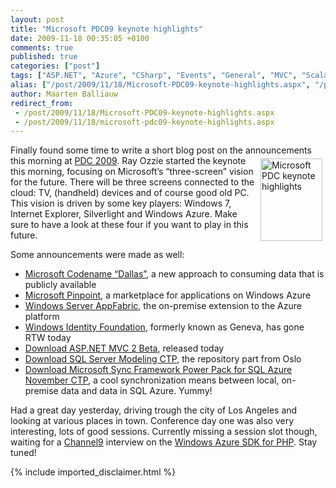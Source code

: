 ```yaml
---
layout: post
title: "Microsoft PDC09 keynote highlights"
date: 2009-11-18 00:35:05 +0100
comments: true
published: true
categories: ["post"]
tags: ["ASP.NET", "Azure", "CSharp", "Events", "General", "MVC", "Scalability", "Azure Database"]
alias: ["/post/2009/11/18/Microsoft-PDC09-keynote-highlights.aspx", "/post/2009/11/18/microsoft-pdc09-keynote-highlights.aspx"]
author: Maarten Balliauw
redirect_from:
 - /post/2009/11/18/Microsoft-PDC09-keynote-highlights.aspx
 - /post/2009/11/18/microsoft-pdc09-keynote-highlights.aspx
---
```

<p>Finally found some time to write a short blog post on the announcements this morning at <a href="http://www.microsoftpdc.com" target="_blank">PDC 2009</a>.<a href="http://www.microsoftpdc.com" target="_blank"><img style="border-right-width: 0px; margin: 5px; display: inline; border-top-width: 0px; border-bottom-width: 0px; border-left-width: 0px" title="Microsoft PDC keynote highlights" border="0" alt="Microsoft PDC keynote highlights" align="right" src="http://blogs.msdn.com/blogfiles/msftisvs/WindowsLiveWriter/DontMissPDC09fortheFutureofDeveloperTech_1386F/PDC09Bling_BeforeAfter_240_2.jpg" width="99" height="132" /></a> Ray Ozzie started the keynote this morning, focusing on Microsoft’s “three-screen” vision for the future. There will be three screens connected to the cloud: TV, (handheld) devices and of course good old PC. This vision is driven by some key players: Windows 7, Internet Explorer, Silverlight and Windows Azure. Make sure to have a look at these four if you want to play in this future.</p>  <p>Some announcements were made as well: </p>  <ul>   <li><a href="http://www.pinpoint.com/en-US/Dallas">Microsoft Codename “Dallas”</a>, a new approach to consuming data that is publicly available</li>    <li><a href="http://pinpoint.microsoft.com/en-US/default.aspx">Microsoft Pinpoint</a>, a marketplace for applications on Windows Azure</li>    <li><a href="http://msdn.microsoft.com/lt-lt/windowsserver/ee695849(en-us).aspx">Windows Server AppFabric</a>, the on-premise extension to the Azure platform</li>    <li><a href="http://msdn.microsoft.com/en-us/security/aa570351.aspx">Windows Identity Foundation</a>, formerly known as Geneva, has gone RTW today</li>    <li><a href="http://www.microsoft.com/downloads/details.aspx?displaylang=en&amp;FamilyID=4817cdb2-88ea-4af4-a455-f06b4c90fd2c&amp;utm_source=feedburner&amp;utm_medium=feed&amp;utm_campaign=Feed%3A+MicrosoftDownloadCenter+%28Microsoft+Download+Center%29&amp;utm_content=Google+Reader#tm">Download ASP.NET MVC 2 Beta</a>, released today</li>    <li><a href="http://feeds.feedburner.com/SQL%20Server%20Modeling%20CTP%20-%20Nov%202009">Download SQL Server Modeling CTP</a>, the repository part from Oslo</li>    <li><a href="http://www.microsoft.com/downloads/details.aspx?displaylang=en&amp;FamilyID=bce4ad61-5b76-4101-8311-e928e7250b9a&amp;utm_source=feedburner&amp;utm_medium=feed&amp;utm_campaign=Feed%3A+MicrosoftDownloadCenter+%28Microsoft+Download+Center%29#tm">Download Microsoft Sync Framework Power Pack for SQL Azure November CTP</a>, a cool synchronization means between local, on-premise data and data in SQL Azure. Yummy!</li> </ul>  <p>Had a great day yesterday, driving trough the city of Los Angeles and looking at various places in town. Conference day one was also very interesting, lots of good sessions. Currently missing a session slot though, waiting for a <a href="http://channel9.msdn.com/" target="_blank">Channel9</a> interview on the <a href="http://phpazure.codeplex.com/" target="_blank">Windows Azure SDK for PHP</a>. Stay tuned!</p>
{% include imported_disclaimer.html %}
